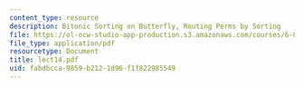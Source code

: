 ```yaml
---
content_type: resource
description: Bitonic Sorting on Butterfly, Routing Perms by Sorting
file: https://ol-ocw-studio-app-production.s3.amazonaws.com/courses/6-896-theory-of-parallel-hardware-sma-5511-spring-2004/fabdbcca9859b2121d96f1f822985549_lect14.pdf
file_type: application/pdf
resourcetype: Document
title: lect14.pdf
uid: fabdbcca-9859-b212-1d96-f1f822985549
---
```

